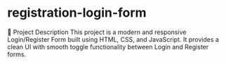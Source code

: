 # registration-login-form
📌 Project Description  This project is a modern and responsive Login/Register Form built using HTML, CSS, and JavaScript. It provides a clean UI with smooth toggle functionality between Login and Register forms.
